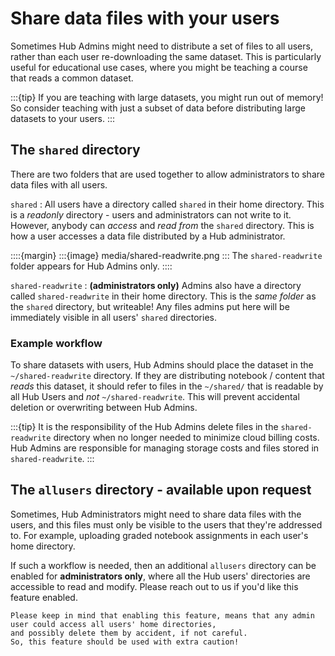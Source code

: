 # Share data files with your users

Sometimes Hub Admins might need to distribute a set of files to all users, rather than each user re-downloading the same dataset. This is particularly useful for educational use cases, where you might be teaching a course that reads a common dataset.

:::{tip}
If you are teaching with large datasets, you might run out of
memory! So consider teaching with just a subset of data before
distributing large datasets to your users.
:::

## The `shared` directory

There are two folders that are used together to allow administrators to
share data files with all users.

`shared`
: All users have a directory called `shared` in their home directory.
  This is a *readonly* directory - users and administrators can not write to it.
  However, anybody can *access* and *read from* the `shared` directory.
  This is how a user accesses a data file distributed by a Hub administrator.

::::{margin} 
:::{image} media/shared-readwrite.png
:::
The `shared-readwrite` folder appears for Hub Admins only.
::::

`shared-readwrite`
: **(administrators only)** Admins also have a directory called `shared-readwrite` in their home directory. This is the *same folder* as the `shared` directory, but writeable!
  Any files admins put here will be immediately visible in all users' `shared` directories.

### Example workflow

To share datasets with users, Hub Admins should place the dataset in the `~/shared-readwrite` directory. If they are distributing notebook / content that *reads* this dataset, it should refer to files in the `~/shared/` that is readable by all Hub Users and *not* `~/shared-readwrite`. This will prevent accidental deletion or overwriting between Hub Admins.

:::{tip}
It is the responsibility of the Hub Admins delete files in the `shared-readwrite` directory when no longer needed to minimize cloud billing costs. Hub Admins are responsible for managing storage costs and files stored in `shared-readwrite`.
:::

## The `allusers` directory - available upon request

Sometimes, Hub Administrators might need to share data files with the users,
and this files must only be visible to the users that they're addressed to.
For example, uploading graded notebook assignments in each user's home directory.

If such a workflow is needed, then an additional `allusers` directory can be enabled for **administrators only**,
where all the Hub users' directories are accessible to read and modify. Please reach out to us if you'd like this
feature enabled.

```{warning}
Please keep in mind that enabling this feature, means that any admin user could access all users' home directories,
and possibly delete them by accident, if not careful.
So, this feature should be used with extra caution!
```
